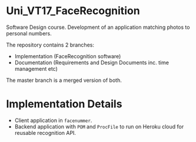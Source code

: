 # Uni_VT17_FaceRecognition
Software Design course. Development of an application matching photos to personal numbers.

The repository contains 2 branches: 
- Implementation (FaceRecognition software) 
- Documentation (Requirements and Design Documents inc. time management etc)

The master branch is a merged version of both.

# Implementation Details

- Client application in `facenummer`.
- Backend application with `POM` and `ProcFile` to run on Heroku cloud for reusable recognition API.


